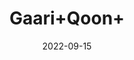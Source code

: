 ---
title: 'Gaari+Qoon+'
date: '2022-09-15' 
metatag: '' 
inventory: '0' 
draft: false 
# meta description 
shortDescripton: ''
description: 'Herb'
longdescription: ''
featured: True
# product Price
price: '50.0'
# Product Short Description
shortDescription: ''
productID: '6D6146D4-5624-ED11-9968-005056B3A416'
type: 'products'
category: 'Herb' 
thumnailproduct: 'https://aminsaddiquidawakhana.eralive.net/images/products/6D6146D4-5624-ED11-9968-005056B3A4161.png' 
images:
  - image: 'images/products/6D6146D4-5624-ED11-9968-005056B3A4161.png'  
Variants:
---